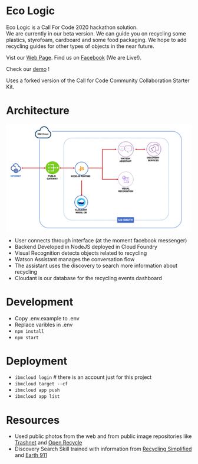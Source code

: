 Eco Logic
========


Eco Logic is a Call For Code 2020 hackathon solution.  
We are currently in our beta version. We can guide you on recycling some plastics, styrofoam, cardboard and some food packaging. We hope to add recycling guides for other types of objects in the near future.

Vist our [Web Page](http://ecologic-2020.mybluemix.net/).
Find us on [Facebook](https://www.facebook.com/Eco-Logic-107364791033184) (We are Live!).

Check our [demo](public/demo.mp4) !


Uses a forked version of the Call for Code Community Collaboration Starter Kit.

Architecture
===========

![](public/architecture.png)

* User connects through interface (at the moment facebook messenger)
* Backend Developed in NodeJS deployed in Cloud Foundry
* Visual Recognition detects objects related to recycling
* Watson Assistant manages the conversation flow
* The assistant uses the discovery to search more information about recycling
* Cloudant is our database for the recycling events dashboard



Development
===========

* Copy .env.example to .env
* Replace varibles in .env
* `npm install`
* `npm start`


Deployment
==========

* `ibmcloud login` # there is an account just for this project
* `ibmcloud target --cf`
* `ibmcloud app push`
* `ibmcloud app list`

Resources
==========

* Used public photos from the web and from public image repositories like [Trashnet](https://github.com/garythung/trashnet) and [Open Recycle](https://github.com/openrecycle/dataset)
* Discovery Search Skill trained with information from [Recycling Simplified](https://recyclingsimplified.com/) and [Earth 911](https://earth911.com/) 
